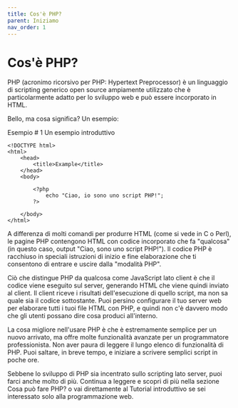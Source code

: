 ```yaml
---
title: Cos'è PHP?
parent: Iniziamo
nav_order: 1
---
```


# Cos'è PHP?
PHP (acronimo ricorsivo per PHP: Hypertext Preprocessor) è un linguaggio di scripting generico open source ampiamente utilizzato che è particolarmente adatto per lo sviluppo web e può essere incorporato in HTML.

Bello, ma cosa significa? Un esempio:

Esempio # 1 Un esempio introduttivo

```
<!DOCTYPE html>
<html>
    <head>
        <title>Example</title>
    </head>
    <body>

        <?php
            echo "Ciao, io sono uno script PHP!";
        ?>

    </body>
</html>
```

A differenza di molti comandi per produrre HTML (come si vede in C o Perl), le pagine PHP contengono HTML con codice incorporato che fa "qualcosa" (in questo caso, output "Ciao, sono uno script PHP!"). Il codice PHP è racchiuso in speciali istruzioni di inizio e fine elaborazione **<?php** e **?>** che ti consentono di entrare e uscire dalla "modalità PHP".

Ciò che distingue PHP da qualcosa come JavaScript lato client è che il codice viene eseguito sul server, generando HTML che viene quindi inviato al client. Il client riceve i risultati dell'esecuzione di quello script, ma non sa quale sia il codice sottostante. Puoi persino configurare il tuo server web per elaborare tutti i tuoi file HTML con PHP, e quindi non c'è davvero modo che gli utenti possano dire cosa produci all'interno.

La cosa migliore nell'usare PHP è che è estremamente semplice per un nuovo arrivato, ma offre molte funzionalità avanzate per un programmatore professionista. Non aver paura di leggere il lungo elenco di funzionalità di PHP. Puoi saltare, in breve tempo, e iniziare a scrivere semplici script in poche ore.

Sebbene lo sviluppo di PHP sia incentrato sullo scripting lato server, puoi farci anche molto di più. Continua a leggere e scopri di più nella sezione Cosa può fare PHP? o vai direttamente al Tutorial introduttivo se sei interessato solo alla programmazione web.